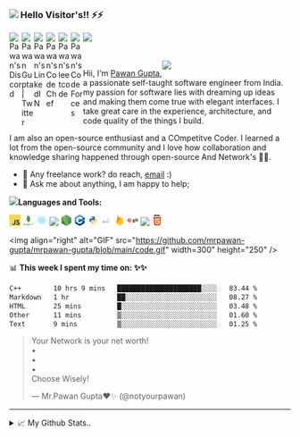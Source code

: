 
<!--
**mrpawan-gupta/mrpawan-gupta** is a ✨ _special_ ✨ repository because its `README.md` (this file) appears on your GitHub profile.

Here are some ideas to get you started:

- 🔭 I’m currently working on ...
- 🌱 I’m currently learning ...
- 👯 I’m looking to collaborate on ...
- 🤔 I’m looking for help with ...
- 💬 Ask me about ...
- 📫 How to reach me: ...
- 😄 Pronouns: ...
- ⚡ Fun fact: ...
-->
### <img src="https://media.giphy.com/media/VgCDAzcKvsR6OM0uWg/giphy.gif" width="50"> Hello Visitor's!! ⚡⚡
<a href="https://www.instagram.com/notyourpawan/">
  <img align="left" alt="Pawan's Discord" width="22px" src="https://img.icons8.com/fluent/48/000000/instagram-new.png" />
</a>
<a href="https://twitter.com/notyourpawan">
  <img align="left" alt="Pawan Gupta | Twitter" width="22px" src="https://raw.githubusercontent.com/peterthehan/peterthehan/master/assets/twitter.svg" />
</a>
<a href="https://www.linkedin.com/in/mrpawan-gupta/">
  <img align="left" alt="Pawan's LinkedIN" width="22px" src="https://raw.githubusercontent.com/peterthehan/peterthehan/master/assets/linkedin.svg" />
</a>
<a href="https://www.codechef.com/users/mrpavan_gupta">
  <img align="left" alt="Pawan's CodeChef" width="22px" src="https://avatars.githubusercontent.com/u/11960354?v=4" />
</a>
<a href="https://leetcode.com/mrpawan-gupta/">
  <img align="left" alt="Pawan's leetcode" width="22px" src="https://user-images.githubusercontent.com/32040901/79929570-197c2480-8414-11ea-9358-c92a53916a7f.png" /></a>
<a href="https://codeforces.com/profile/Mr.pawan_gupta">
  <img align="left" alt="Pawan's CodeForces" width="22px" src="https://www.ime.usp.br/~arcjr/image/codeforces.png" />
</a>

![](https://visitor-badge.glitch.me/badge?page_id=mrpawan-gupta.mrpawan-gupta)

<br />

<img align='right' src="https://media.giphy.com/media/M9gbBd9nbDrOTu1Mqx/giphy.gif" width="230">

Hii, I'm [Pawan Gupta](https://abhishknads.me/), a passionate self-taught software engineer from India. my passion for software lies with dreaming up ideas and making them come true with elegant interfaces. I take great care in the experience, architecture, and code quality of the things I build.

I am also an open-source enthusiast and a COmpetitve Coder. I learned a lot from the open-source community and I love how collaboration and knowledge sharing happened through open-source And Network's 🌱🌱.



  
- 💼 Any freelance work? do reach, [email](guptapawanro2017@gmail.com) :)
- 💬 Ask me about anything, I am happy to help;


<img src="https://media.giphy.com/media/WUlplcMpOCEmTGBtBW/giphy.gif" width="30">**Languages and Tools:** 

<code><img height="20" src="https://raw.githubusercontent.com/github/explore/80688e429a7d4ef2fca1e82350fe8e3517d3494d/topics/javascript/javascript.png"></code>
<code><img height="20" src="https://raw.githubusercontent.com/devicons/devicon/master/icons/mongodb/mongodb-original-wordmark.svg"></code>
<code><img height="20" src="https://raw.githubusercontent.com/github/explore/80688e429a7d4ef2fca1e82350fe8e3517d3494d/topics/react/react.png"></code>
<code><img height="20" src="https://img.icons8.com/color/48/000000/java-coffee-cup-logo.png"></code>
<code><img height="20" src="https://raw.githubusercontent.com/github/explore/80688e429a7d4ef2fca1e82350fe8e3517d3494d/topics/nodejs/nodejs.png"></code>
<code><img height="20" src="https://raw.githubusercontent.com/github/explore/80688e429a7d4ef2fca1e82350fe8e3517d3494d/topics/cpp/cpp.png"></code>
<code><img height="20" src="https://raw.githubusercontent.com/github/explore/80688e429a7d4ef2fca1e82350fe8e3517d3494d/topics/python/python.png"></code>
<code><img height="20" src="https://raw.githubusercontent.com/github/explore/80688e429a7d4ef2fca1e82350fe8e3517d3494d/topics/mysql/mysql.png"></code>
<code><img height="20" src="https://raw.githubusercontent.com/github/explore/80688e429a7d4ef2fca1e82350fe8e3517d3494d/topics/firebase/firebase.png"></code>
<code><img height="20" src="https://raw.githubusercontent.com/github/explore/80688e429a7d4ef2fca1e82350fe8e3517d3494d/topics/git/git.png"></code>
<code><img height="20" src="https://img.icons8.com/color/48/000000/bootstrap.png"></code>
<code><img height="20" src="https://github.com/devicons/devicon/blob/master/icons/html5/html5-original-wordmark.svg"></code>

 <img align="right" alt="GIF" src="https://github.com/mrpawan-gupta/mrpawan-gupta/blob/main/code.gif" width=300" height="250" />


📊 **This week I spent my time on: ✨✨**
<!--START_SECTION:waka-->
```text
C++        10 hrs 9 mins   █████████████████████░░░░   83.44 % 
Markdown   1 hr            ██░░░░░░░░░░░░░░░░░░░░░░░   08.27 % 
HTML       25 mins         █░░░░░░░░░░░░░░░░░░░░░░░░   03.48 % 
Other      11 mins         ▒░░░░░░░░░░░░░░░░░░░░░░░░   01.60 % 
Text       9 mins          ▒░░░░░░░░░░░░░░░░░░░░░░░░   01.25 % 
```
<!--END_SECTION:waka-->

<blockquote class="twitter-tweet" data-dnt="true" data-theme="dark"><p lang="en" dir="ltr">Your Network is your net worth!<br>• <br>• <br>• <br>Choose Wisely!</p>&mdash; Mr.Pawan Gupta❤✨ (@notyourpawan) <a href="https://twitter.com/notyourpawan/status/1420825738140209152?ref_src=twsrc%5Etfw"></a></blockquote> 

<hr>
  <details>
  <summary>📈 My Github Stats..</summary>
  <p align="center"> 
    <img src="https://github-readme-stats.vercel.app/api?username=mrpawan-gupta&show_icons=true&theme=gotham" alt="mrpawan-gupta" />
  </p>
  </detail>
  <details>
  <summary>📈 Languages Used by me :-</summary>
  <p align="center"> 
    <figure><embed src="https://wakatime.com/share/@mrpawan_gupta/a11a97b0-2846-4eee-8373-93b375ef690c.svg"></embed></figure>
  </p>
  </detail>
 </hr>
<p><img align="center" src="https://github-readme-streak-stats.herokuapp.com/?user=mrpawan-gupta" alt="mrpawan-gupta" /></p>




